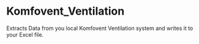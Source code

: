 # Komfovent_Ventilation
Extracts Data from you local Komfovent Ventilation system and writes it to your Excel file.
